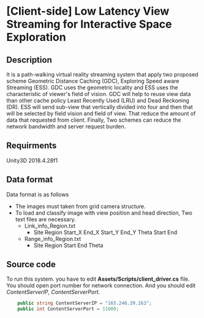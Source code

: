 # [Client-side] Low Latency View Streaming for Interactive Space Exploration

## Description

It is a path-walking virtual reality streaming system that apply two proposed scheme Geometric Distance Caching (GDC), Exploring Speed aware Streaming (ESS). GDC uses the geometric locality and ESS uses the characteristic of viewer's field of vision. GDC will help to reuse view data than other cache policy Least Recently Used (LRU) and Dead Reckoning (DR). ESS will send sub-view that vertically divided into four and then that will be selected by field vision and field of view. That reduce the amount of data that requested from client. Finally, Two schemes can reduce the network bandwidth and server request burden.

## Requirments

Unity3D 2018.4.28f1

## Data format

Data format is as follows

* The images must taken from grid camera structure. 
* To load and classify image with view position and head direction, Two text files are necessary. 
   -  Link_info_Region.txt
      	-  Site	Region	Start_X	End_X	Start_Y	End_Y	Theta	Start	End	
   -  Range_info_Region.txt
      -  Site	Region	Start	End	Theta



## Source code

To run this system. you have to edit **Assets/Scripts/client_driver.cs** file. You should open port number for network connection. And you should edit *ContentServerIP*, *ContentServerPort*.

```c#
	public string ContentServerIP = "165.246.39.163";
    public int ContentServerPort = 11000;
```

